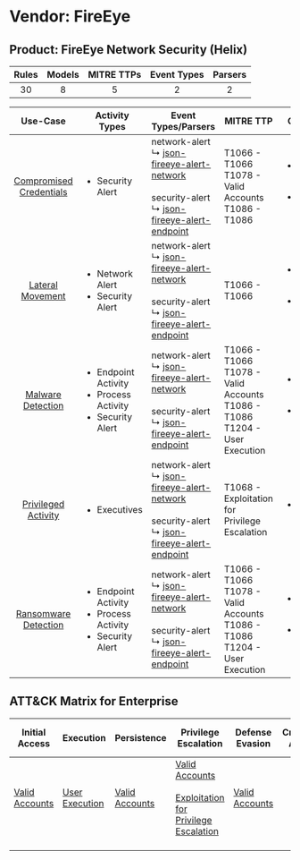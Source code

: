 Vendor: FireEye
===============
Product: FireEye Network Security (Helix)
-----------------------------------------
| Rules | Models | MITRE TTPs | Event Types | Parsers |
|:-----:|:------:|:----------:|:-----------:|:-------:|
|  30   |   8    |     5      |      2      |    2    |

|                                  Use-Case                                  | Activity Types                                                                      | Event Types/Parsers                                                                                                                                                                                                         | MITRE TTP                                                                              | Content                                                                                                                                      |
|:--------------------------------------------------------------------------:| ----------------------------------------------------------------------------------- | --------------------------------------------------------------------------------------------------------------------------------------------------------------------------------------------------------------------------- | -------------------------------------------------------------------------------------- | -------------------------------------------------------------------------------------------------------------------------------------------- |
| [Compromised Credentials](../../../UseCases/uc_compromised_credentials.md) | <ul><li>Security Alert</li></ul>                                                    |  network-alert<br> ↳ [json-fireeye-alert-network](Parsers/parserContent_json-fireeye-alert-network.md)<br><br> security-alert<br> ↳ [json-fireeye-alert-endpoint](Parsers/parserContent_json-fireeye-alert-endpoint.md)<br> | T1066 - T1066<br>T1078 - Valid Accounts<br>T1086 - T1086<br>                           | [<ul><li>17 Rules</li></ul><ul><li>4 Models</li></ul>](Rules_Models/r_m_fireeye_fireeye_network_security_(helix)_Compromised_Credentials.md) |
|        [Lateral Movement](../../../UseCases/uc_lateral_movement.md)        | <ul><li>Network Alert</li><li>Security Alert</li></ul>                              |  network-alert<br> ↳ [json-fireeye-alert-network](Parsers/parserContent_json-fireeye-alert-network.md)<br><br> security-alert<br> ↳ [json-fireeye-alert-endpoint](Parsers/parserContent_json-fireeye-alert-endpoint.md)<br> | T1066 - T1066<br>                                                                      | [<ul><li>5 Rules</li></ul><ul><li>3 Models</li></ul>](Rules_Models/r_m_fireeye_fireeye_network_security_(helix)_Lateral_Movement.md)         |
|       [Malware Detection](../../../UseCases/uc_malware_detection.md)       | <ul><li>Endpoint Activity</li><li>Process Activity</li><li>Security Alert</li></ul> |  network-alert<br> ↳ [json-fireeye-alert-network](Parsers/parserContent_json-fireeye-alert-network.md)<br><br> security-alert<br> ↳ [json-fireeye-alert-endpoint](Parsers/parserContent_json-fireeye-alert-endpoint.md)<br> | T1066 - T1066<br>T1078 - Valid Accounts<br>T1086 - T1086<br>T1204 - User Execution<br> | [<ul><li>10 Rules</li></ul><ul><li>3 Models</li></ul>](Rules_Models/r_m_fireeye_fireeye_network_security_(helix)_Malware_Detection.md)       |
|     [Privileged Activity](../../../UseCases/uc_privileged_activity.md)     | <ul><li>Executives</li></ul>                                                        |  network-alert<br> ↳ [json-fireeye-alert-network](Parsers/parserContent_json-fireeye-alert-network.md)<br><br> security-alert<br> ↳ [json-fireeye-alert-endpoint](Parsers/parserContent_json-fireeye-alert-endpoint.md)<br> | T1068 - Exploitation for Privilege Escalation<br>                                      | [<ul><li>1 Rules</li></ul>](Rules_Models/r_m_fireeye_fireeye_network_security_(helix)_Privileged_Activity.md)                                |
|    [Ransomware Detection](../../../UseCases/uc_ransomware_detection.md)    | <ul><li>Endpoint Activity</li><li>Process Activity</li><li>Security Alert</li></ul> |  network-alert<br> ↳ [json-fireeye-alert-network](Parsers/parserContent_json-fireeye-alert-network.md)<br><br> security-alert<br> ↳ [json-fireeye-alert-endpoint](Parsers/parserContent_json-fireeye-alert-endpoint.md)<br> | T1066 - T1066<br>T1078 - Valid Accounts<br>T1086 - T1086<br>T1204 - User Execution<br> | [<ul><li>10 Rules</li></ul><ul><li>3 Models</li></ul>](Rules_Models/r_m_fireeye_fireeye_network_security_(helix)_Ransomware_Detection.md)    |

ATT&CK Matrix for Enterprise
----------------------------
| Initial Access                                                      | Execution                                                           | Persistence                                                         | Privilege Escalation                                                                                                                                          | Defense Evasion                                                     | Credential Access | Discovery | Lateral Movement | Collection | Command and Control | Exfiltration | Impact |
| ------------------------------------------------------------------- | ------------------------------------------------------------------- | ------------------------------------------------------------------- | ------------------------------------------------------------------------------------------------------------------------------------------------------------- | ------------------------------------------------------------------- | ----------------- | --------- | ---------------- | ---------- | ------------------- | ------------ | ------ |
| [Valid Accounts](https://attack.mitre.org/techniques/T1078)<br><br> | [User Execution](https://attack.mitre.org/techniques/T1204)<br><br> | [Valid Accounts](https://attack.mitre.org/techniques/T1078)<br><br> | [Valid Accounts](https://attack.mitre.org/techniques/T1078)<br><br>[Exploitation for Privilege Escalation](https://attack.mitre.org/techniques/T1068)<br><br> | [Valid Accounts](https://attack.mitre.org/techniques/T1078)<br><br> |                   |           |                  |            |                     |              |        |